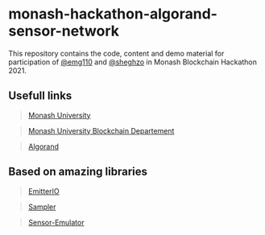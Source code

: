 # monash-hackathon-algorand-sensor-network
This repository contains the code, content and demo material for participation of [@emg110](https://github.com/emg110) and [@sheghzo](https://github.com/sheghzo) in Monash Blockchain Hackathon 2021.

## Usefull links

> [Monash University](https://www.monash.edu)

> [Monash University Blockchain Departement](https://www.monash.edu/blockchain)

> [Algorand](https://www.algorand.com/)


## Based on amazing libraries

> [EmitterIO](https://www.monash.edu)

> [Sampler](https://www.monash.edu/blockchain)

> [Sensor-Emulator](https://www.algorand.com/)
